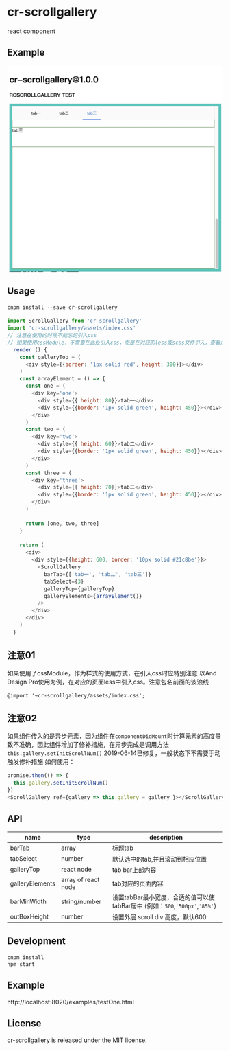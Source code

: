 # cr-scrollgallery

react component

## Example
<img src="./github/example.jpg" alt="example" />

## Usage

```jsx
cnpm install --save cr-scrollgallery
```

```js
import ScrollGallery from 'cr-scrollgallery'
import 'cr-scrollgallery/assets/index.css'
// 注意在使用的时候不能忘记引入css
// 如果使用cssModule，不需要在此处引入css，而是在对应的less或scss文件引入，查看注意01
  render () {
    const galleryTop = (
      <div style={{border: '1px solid red', height: 300}}></div>
    )
    const arrayElement = () => {
      const one = (
        <div key='one'>
          <div style={{ height: 80}}>tab一</div>
          <div style={{border: '1px solid green', height: 450}}></div>
        </div>
      )
      const two = (
        <div key='two'>
          <div style={{ height: 60}}>tab二</div>
          <div style={{border: '1px solid green', height: 450}}></div>
        </div>
      )
      const three = (
        <div key='three'>
          <div style={{ height: 70}}>tab三</div>
          <div style={{border: '1px solid green', height: 450}}></div>
        </div>
      )

      return [one, two, three]
    }

    return (
      <div>
        <div style={{height: 600, border: '10px solid #21c8be'}}>
          <ScrollGallery
            barTab={['tab一', 'tab二', 'tab三']}
            tabSelect={3}
            galleryTop={galleryTop}
            galleryElements={arrayElement()}
          />
        </div>
      </div>
    )
  }

```

## 注意01
如果使用了cssModule，作为样式的使用方式，在引入css时应特别注意
以And Design Pro使用为例，在对应的页面less中引入css。注意包名前面的波浪线
```less
@import '~cr-scrollgallery/assets/index.css';
```

## 注意02
如果组件传入的是异步元素，因为组件在`componentDidMount`时计算元素的高度导致不准确，因此组件增加了修补措施，在异步完成是调用方法`this.gallery.setInitScrollNum()`
2019-06-14已修复，一般状态下不需要手动触发修补措施
如何使用：
```js
promise.then(() => {
  this.gallery.setInitScrollNum()
})
<ScrollGallery ref={gallery => this.gallery = gallery }></ScrollGallery>
```

## API
name | type | description
-----|------|------------
barTab|array|标题tab
tabSelect|number|默认选中的tab,并且滚动到相应位置
galleryTop|react node|tab bar上部内容
galleryElements|array of react node|tab对应的页面内容
barMinWidth|string/number|设置tabBar最小宽度，合适的值可以使tabBar居中 (例如：`500`,`'500px'`,`'85%'`)
outBoxHeight|number|设置外层 scroll div 高度，默认600

## Development

```
cnpm install
npm start
```

## Example

http://localhost:8020/examples/testOne.html


## License

cr-scrollgallery is released under the MIT license.
